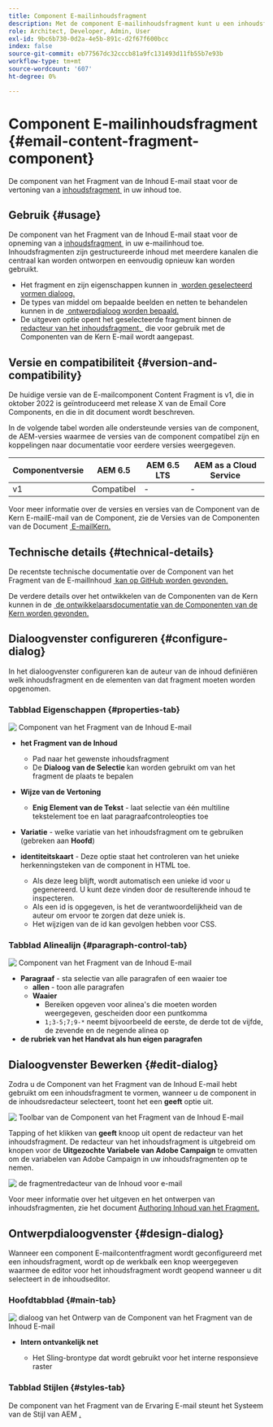 ```yaml
---
title: Component E-mailinhoudsfragment
description: Met de component E-mailinhoudsfragment kunt u een inhoudsfragment in uw inhoud weergeven.
role: Architect, Developer, Admin, User
exl-id: 9bc6b730-0d2a-4e5b-891c-d2f67f600bcc
index: false
source-git-commit: eb77567dc32cccb81a9fc131493d11fb55b7e93b
workflow-type: tm+mt
source-wordcount: '607'
ht-degree: 0%

---
```



# Component E-mailinhoudsfragment {#email-content-fragment-component}

De component van het Fragment van de Inhoud E-mail staat voor de vertoning van a [&#x200B; inhoudsfragment &#x200B;](https://experienceleague.adobe.com/docs/experience-manager-cloud-service/assets/content-fragments/content-fragments.html?lang=nl-NL) in uw inhoud toe.

## Gebruik {#usage}

De component van het Fragment van de Inhoud E-mail staat voor de opneming van a [&#x200B; inhoudsfragment &#x200B;](https://experienceleague.adobe.com/docs/experience-manager-cloud-service/assets/content-fragments/content-fragments.html?lang=nl-NL) in uw e-mailinhoud toe. Inhoudsfragmenten zijn gestructureerde inhoud met meerdere kanalen die centraal kan worden ontworpen en eenvoudig opnieuw kan worden gebruikt.

* Het fragment en zijn eigenschappen kunnen in [&#x200B; worden geselecteerd vormen dialoog.](#configure-dialog)
* De types van middel om bepaalde beelden en netten te behandelen kunnen in de [&#x200B; ontwerpdialoog worden bepaald.](#design-dialog)
* De uitgeven optie opent het geselecteerde fragment binnen de [&#x200B; redacteur van het inhoudsfragment, &#x200B;](#edit-dialog) die voor gebruik met de Componenten van de Kern E-mail wordt aangepast.

## Versie en compatibiliteit {#version-and-compatibility}

De huidige versie van de E-mailcomponent Content Fragment is v1, die in oktober 2022 is geïntroduceerd met release X van de Email Core Components, en die in dit document wordt beschreven.

In de volgende tabel worden alle ondersteunde versies van de component, de AEM-versies waarmee de versies van de component compatibel zijn en koppelingen naar documentatie voor eerdere versies weergegeven.

| Componentversie | AEM 6.5 | AEM 6.5 LTS | AEM as a Cloud Service |
|---|---|---|---|
| v1 | Compatibel | - | - |

Voor meer informatie over de versies en versies van de Component van de Kern E-mailE-mail van de Component, zie de Versies van de Componenten van de Document [&#x200B; E-mailKern.](/help/email/versions.md)

## Technische details {#technical-details}

De recentste technische documentatie over de Component van het Fragment van de E-mailInhoud [&#x200B; kan op GitHub worden gevonden.](https://adobe.com/go/aem_cmp_tech_email_cf_v1)

De verdere details over het ontwikkelen van de Componenten van de Kern kunnen in de [&#x200B; de ontwikkelaarsdocumentatie van de Componenten van de Kern worden gevonden.](/help/developing/overview.md)

## Dialoogvenster configureren {#configure-dialog}

In het dialoogvenster configureren kan de auteur van de inhoud definiëren welk inhoudsfragment en de elementen van dat fragment moeten worden opgenomen.

### Tabblad Eigenschappen {#properties-tab}

![&#x200B; Component van het Fragment van de Inhoud E-mail &#x200B;](/help/email/assets/email-content-fragment-edit-properties.png)

* **het Fragment van de Inhoud**

   * Pad naar het gewenste inhoudsfragment
   * De **Dialoog van de Selectie** kan worden gebruikt om van het fragment de plaats te bepalen

* **Wijze van de Vertoning**
   * **Enig Element van de Tekst** - laat selectie van één multiline tekstelement toe en laat paragraafcontroleopties toe
* **Variatie** - welke variatie van het inhoudsfragment om te gebruiken (gebreken aan **Hoofd**)

* **identiteitskaart** - Deze optie staat het controleren van het unieke herkenningsteken van de component in HTML toe.
   * Als deze leeg blijft, wordt automatisch een unieke id voor u gegenereerd. U kunt deze vinden door de resulterende inhoud te inspecteren.
   * Als een id is opgegeven, is het de verantwoordelijkheid van de auteur om ervoor te zorgen dat deze uniek is.
   * Het wijzigen van de id kan gevolgen hebben voor CSS.

### Tabblad Alinealijn {#paragraph-control-tab}

![&#x200B; Component van het Fragment van de Inhoud E-mail &#x200B;](/help/assets/content-fragment-edit-paragraph.png)

* **Paragraaf** - sta selectie van alle paragrafen of een waaier toe
   * **allen** - toon alle paragrafen
   * **Waaier**
      * Bereiken opgeven voor alinea&#39;s die moeten worden weergegeven, gescheiden door een puntkomma
      * `1;3-5;7;9-*` neemt bijvoorbeeld de eerste, de derde tot de vijfde, de zevende en de negende alinea op
* **de rubriek van het Handvat als hun eigen paragrafen**

## Dialoogvenster Bewerken {#edit-dialog}

Zodra u de Component van het Fragment van de Inhoud E-mail hebt gebruikt om een inhoudsfragment te vormen, wanneer u de component in de inhoudsredacteur selecteert, toont het een **geeft** optie uit.

![&#x200B; Toolbar van de Component van het Fragment van de Inhoud E-mail &#x200B;](/help/email/assets/email-content-fragment-edit-toolbar.png)

Tapping of het klikken van **geeft** knoop uit opent de redacteur van het inhoudsfragment. De redacteur van het inhoudsfragment is uitgebreid om knopen voor de **Uitgezochte Variabele van Adobe Campaign** te omvatten om de variabelen van Adobe Campaign in uw inhoudsfragmenten op te nemen.

![&#x200B; de fragmentredacteur van de Inhoud voor e-mail &#x200B;](/help/email/assets/email-content-fragment-editor.png)

Voor meer informatie over het uitgeven en het ontwerpen van inhoudsfragmenten, zie het document [&#x200B; Authoring Inhoud van het Fragment.](https://experienceleague.adobe.com/docs/experience-manager-cloud-service/content/assets/content-fragments/content-fragments-variations.html?lang=nl-NL)

## Ontwerpdialoogvenster {#design-dialog}

Wanneer een component E-mailcontentfragment wordt geconfigureerd met een inhoudsfragment, wordt op de werkbalk een knop weergegeven waarmee de editor voor het inhoudsfragment wordt geopend wanneer u dit selecteert in de inhoudseditor.


### Hoofdtabblad {#main-tab}

![&#x200B; dialoog van het Ontwerp van de Component van het Fragment van de Inhoud E-mail &#x200B;](/help/email/assets/email-content-fragment-design.png)

* **Intern ontvankelijk net**

   * Het Sling-brontype dat wordt gebruikt voor het interne responsieve raster

### Tabblad Stijlen {#styles-tab}

De component van het Fragment van de Ervaring E-mail steunt het Systeem van de Stijl van AEM [.](/help/get-started/authoring.md#component-styling)
